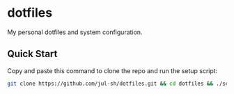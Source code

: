 # dotfiles

My personal dotfiles and system configuration.

## Quick Start

Copy and paste this command to clone the repo and run the setup script:

```bash
git clone https://github.com/jul-sh/dotfiles.git && cd dotfiles && ./setup.sh
```
